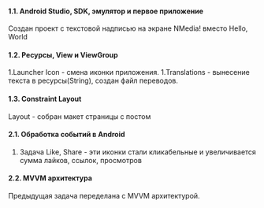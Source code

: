 #### 1.1. Android Studio, SDK, эмулятор и первое приложение
Создан проект  с текстовой надписью на экране NMedia! вместо Hello, World

#### 1.2. Ресурсы, View и ViewGroup
1.Launcher Icon - смена иконки приложения.
1.Translations - вынесение текста в ресурсы(String), создан файл переводов.

#### 1.3. Constraint Layout
Layout - собран макет страницы с постом

#### 2.1. Обработка событий в Android
1. Задача Like, Share - эти иконки стали кликабельные и увеличивается сумма лайков, ссылок, просмотров

#### 2.2. MVVM архитектура
Предыдущая задача переделана с MVVM архитектурой.